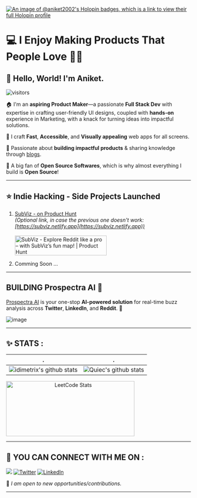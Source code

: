 [![An image of @aniket2002's Holopin badges, which is a link to view their full Holopin profile](https://holopin.me/aniket2002)](https://holopin.io/@aniket2002)

# 💻 I Enjoy Making Products That People Love 💖✨

## 🌟 Hello, World! I'm Aniket.

<p>
    <img src="https://visitor-badge.laobi.icu/badge?page_id=aniketsinha2002" alt="visitors"/>   
</p>

🏠 I'm an **aspiring Product Maker**—a passionate **Full Stack Dev** with expertise in crafting user-friendly UI designs, coupled with **hands-on** experience in Marketing, with a knack for turning ideas into impactful solutions.

🎨 I craft **Fast**, **Accessible**, and **Visually appealing** web apps for all screens.

🌱 Passionate about **building impactful products** & sharing knowledge through [blogs](https://aniketsinha.hashnode.dev/).

🚀 A big fan of **Open Source Softwares**, which is why almost everything I build is **Open Source**!

---
## ⭐ Indie Hacking - Side Projects Launched

1. [SubViz - on Product Hunt](https://subviz.prospectraai.com/)  
   *(Optional link, in case the previous one doesn't work: [https://subviz.netlify.app](https://subviz.netlify.app))*  
   <br />
   <a href="https://www.producthunt.com/posts/subviz?embed=true&utm_source=badge-featured&utm_medium=badge&utm_souce=badge-subviz" target="_blank">
      <img src="https://api.producthunt.com/widgets/embed-image/v1/featured.svg?post_id=814829&theme=light&t=1737740334387" 
           alt="SubViz - Explore Reddit like a pro – with SubViz’s fun map! | Product Hunt" 
           style="width: 250px; height: 54px;" width="250" height="54" />
   </a>

2. Comming Soon ...

---

## **BUILDING Prospectra AI** 🔎 

[Prospectra AI](http://www.prospectraai.com/) is your one-stop **AI-powered solution** for real-time buzz analysis across **Twitter**, **LinkedIn**, and **Reddit**. 🚀

![image](https://github.com/user-attachments/assets/ae293d2c-97ae-42e8-b424-a578a482ae80)

---
<!--   stats + languages -->
## ✨ STATS :

| .                                                                                                                                                 | .                                                                                                                              |
| ------------------------------------------------------------------------------------------------------------------------------------------------- | ------------------------------------------------------------------------------------------------------------------------------ |
| ![idimetrix's github stats](https://github-readme-stats.vercel.app/api?username=aniketsinha2002&show_icons=true&theme=radical&include_all_commits=true) | ![Quiec's github stats](https://github-readme-stats.vercel.app/api/top-langs/?username=aniketsinha2002&theme=radical&layout=compact) | 

<div align="center" style="display: flex; flex-wrap: wrap; justify-content: flex-start; gap: 10px;">
   <img src="https://leetcard.jacoblin.cool/aniketsinha2002?theme=nord&font=Livvic" alt="LeetCode Stats" style="height: 150px; width: 350px;">
<!--    <img src="https://github-readme-streak-stats.herokuapp.com/?user=aniketsinha2002&theme=dark&hide_border=false" alt="GitHub Streak Stats" style="height: 150px; width: 350px;"> -->
</div>

---

## 📧 YOU CAN CONNECT WITH ME ON :

<a href="mailto:sinhaaniket192@gmail.com"><img src="https://img.shields.io/badge/Gmail-D14836?style=for-the-badge&logo=gmail&logoColor=white"/></a>
[![Twitter](https://img.shields.io/badge/Twitter-%231DA1F2.svg?&style=for-the-badge&logo=X&logoColor=white)](https://x.com/aniket_16may)
[![LinkedIn](https://img.shields.io/badge/LinkedIn-%230077B5.svg?&style=for-the-badge&logo=linkedin&logoColor=white)](https://www.linkedin.com/in/aniketsinha2002/)

💭 _I am open to new opportunities/contributions._

---


